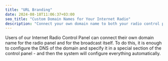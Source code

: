 ```yaml
---
title: "URL Branding"
date: 2024-08-18T11:06:37+03:00
seo_title: "Custom Domain Names for Your Internet Radio"
description: "Connect your own domain name to both your radio control panel and broadcast stream. Simple DNS configuration with automatic setup for professional branding."
---
```


Users of our Internet Radio Control Panel can connect their own domain name for the radio panel and for the broadcast itself. To do this, it is enough to configure the DNS of the domain and specify it in a special section of the control panel - and then the system will configure everything automatically.